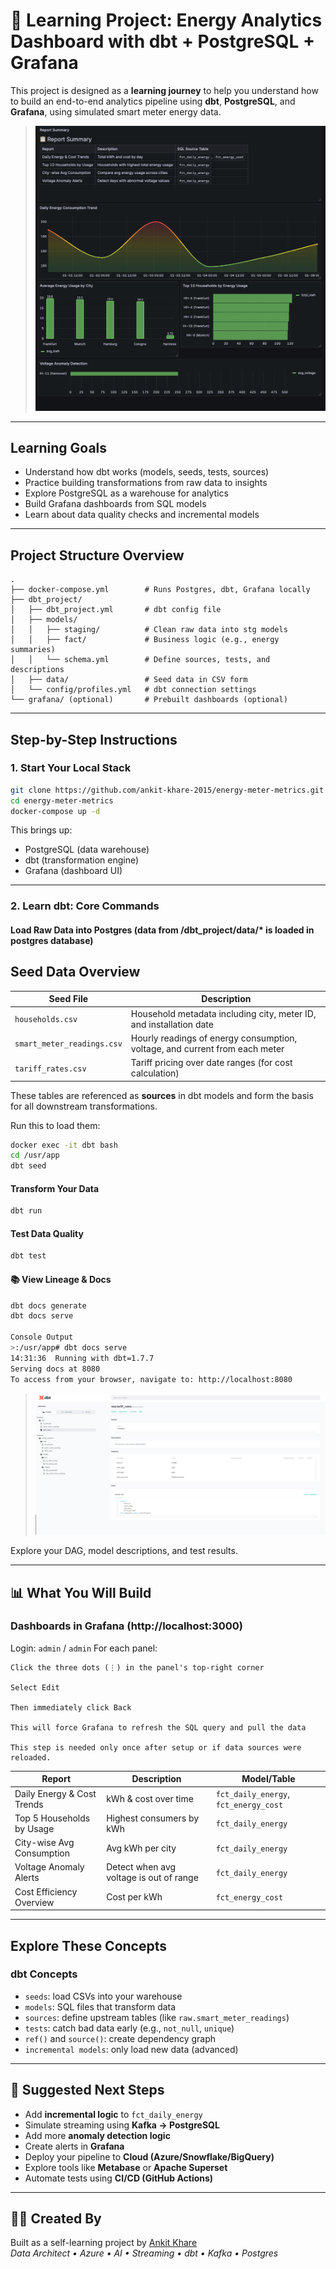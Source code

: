 
# 📘 Learning Project: Energy Analytics Dashboard with dbt + PostgreSQL + Grafana

This project is designed as a **learning journey** to help you understand how to build an end-to-end analytics pipeline using **dbt**, **PostgreSQL**, and **Grafana**, using simulated smart meter energy data.


> ![Dashboard](docs/report.png)

---

##  Learning Goals

- Understand how dbt works (models, seeds, tests, sources)
- Practice building transformations from raw data to insights
- Explore PostgreSQL as a warehouse for analytics
- Build Grafana dashboards from SQL models
- Learn about data quality checks and incremental models

---

##  Project Structure Overview

```
.
├── docker-compose.yml        # Runs Postgres, dbt, Grafana locally
├── dbt_project/
│   ├── dbt_project.yml       # dbt config file
│   ├── models/
│   │   ├── staging/          # Clean raw data into stg models
│   │   ├── fact/             # Business logic (e.g., energy summaries)
│   │   └── schema.yml        # Define sources, tests, and descriptions
│   ├── data/                 # Seed data in CSV form
│   └── config/profiles.yml   # dbt connection settings
└── grafana/ (optional)       # Prebuilt dashboards (optional)
```

---

##  Step-by-Step Instructions

### 1. Start Your Local Stack

```bash
git clone https://github.com/ankit-khare-2015/energy-meter-metrics.git
cd energy-meter-metrics
docker-compose up -d
```

This brings up:
- PostgreSQL (data warehouse)
- dbt (transformation engine)
- Grafana (dashboard UI)

---

### 2. Learn dbt: Core Commands

####  Load Raw Data into Postgres (data from /dbt_project/data/* is loaded in postgres database)

##  Seed Data Overview


| Seed File              | Description                                      |
|------------------------|--------------------------------------------------|
| `households.csv`       | Household metadata including city, meter ID, and installation date |
| `smart_meter_readings.csv` | Hourly readings of energy consumption, voltage, and current from each meter |
| `tariff_rates.csv`     | Tariff pricing over date ranges (for cost calculation) |

These tables are referenced as **sources** in dbt models and form the basis for all downstream transformations.

Run this to load them:

```bash
docker exec -it dbt bash
cd /usr/app
dbt seed
```

####  Transform Your Data
```bash
dbt run
```

####  Test Data Quality
```bash
dbt test
```

#### 📚 View Lineage & Docs
```bash
dbt docs generate
dbt docs serve

Console Output
>:/usr/app# dbt docs serve
14:31:36  Running with dbt=1.7.7
Serving docs at 8080
To access from your browser, navigate to: http://localhost:8080
```

> ![Generated Docs](docs/dbt-docs.png)

Explore your DAG, model descriptions, and test results.

---

## 📊 What You Will Build

### Dashboards in Grafana (http://localhost:3000)
Login: `admin` / `admin`
For each panel:

    Click the three dots (⋮) in the panel's top-right corner

    Select Edit

    Then immediately click Back

    This will force Grafana to refresh the SQL query and pull the data

    This step is needed only once after setup or if data sources were reloaded.

| Report                        | Description                                      | Model/Table              |
|------------------------------|--------------------------------------------------|---------------------------|
| Daily Energy & Cost Trends   | kWh & cost over time                             | `fct_daily_energy`, `fct_energy_cost` |
| Top 5 Households by Usage    | Highest consumers by kWh                         | `fct_daily_energy`        |
| City-wise Avg Consumption    | Avg kWh per city                                 | `fct_daily_energy`        |
| Voltage Anomaly Alerts       | Detect when avg voltage is out of range          | `fct_daily_energy`        |
| Cost Efficiency Overview     | Cost per kWh                                     | `fct_energy_cost`         |

---

##  Explore These Concepts

###  dbt Concepts

- `seeds`: load CSVs into your warehouse
- `models`: SQL files that transform data
- `sources`: define upstream tables (like `raw.smart_meter_readings`)
- `tests`: catch bad data early (e.g., `not_null`, `unique`)
- `ref()` and `source()`: create dependency graph
- `incremental models`: only load new data (advanced)

---

## 🔄 Suggested Next Steps

- Add **incremental logic** to `fct_daily_energy`
- Simulate streaming using **Kafka → PostgreSQL**
- Add more **anomaly detection logic**
- Create alerts in **Grafana**
- Deploy your pipeline to **Cloud (Azure/Snowflake/BigQuery)**
- Explore tools like **Metabase** or **Apache Superset**
- Automate tests using **CI/CD (GitHub Actions)**

---

## 👨‍💻 Created By

Built as a self-learning project by [Ankit Khare](https://www.linkedin.com/in/ankit-khare-2015)  
_Data Architect • Azure • AI • Streaming • dbt • Kafka • Postgres_


